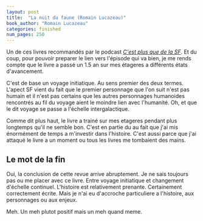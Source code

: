```yaml
---
layout: post
title:  "La nuit du faune (Romain Lucazeau)"
book_author: "Romain Lucazeau"
categories: finished
num_pages: 250
---
```


Un de ces livres recommandés par le podcast [*C'est plus que de la SF*](https://www.cestplusquedelasf.com/podcasts/la-nuit-du-faune). Et du coup, pour pouvoir preparer le lien vers l'épisode qui va bien, je me rends compte que le livre a passé un 1.5 an sur mes étageres a différents états d'avancement.

C'est de base un voyage initiatique. Au sens premier des deux termes. L'apect SF vient du fait que le premier personnage que l'on suit n'est pas humain et il n'est pas certains que les autres personnages humanoides rencontrés au fil du voyage aient le moindre lien avec l'humanité. Oh, et que le dit voyage se passe a l'échelle intergalactique.

Comme dit plus haut, le livre a trainé sur mes etageres pendant plus longtemps qu'il ne semble bon. C'est en partie du au fait que j'ai mis énormément de temps a m'investir dans l'histoire. C'est aussi parce que j'ai attaqué le livre a un moment ou tous les livres me tombaient des mains.

## Le mot de la fin

Oui, la conclusion de cette revue arrive abruptement. Je ne sais toujours pas ou me placer avec ce livre. Entre voyage initiatique et changement d'échelle continuel. L'histoire est relativement prenante. Certainement correctement écrite. Mais je n'ai eu d'accroche particuliere a l'histoire, aux personnages ou aux enjeux.

Meh. Un meh plutot positif mais un meh quand meme.